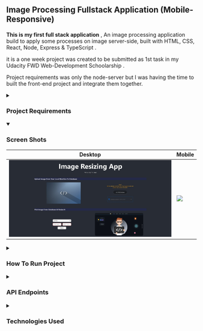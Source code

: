 ## Image Processing Fullstack Application (Mobile-Responsive)

####

**This is my first full stack application** , An image processing application build to apply some processes on image server-side, built with HTML, CSS, React, Node, Express & TypeScript . 

it is a one week project was created to be submitted as 1st task in my Udacity FWD Web-Development Schoolarship .

Project requirements was only the node-server but I was having the time to built the front-end project and integrate them together.
<details ><summary> 
 
 ### Project Requirements 
 </summary>
 
 You will be building an API that can be used in two different ways. As a simple placeholder API, the first allows you to place images into your frontend with the size set via URL parameters (and additional stylization if you choose) for rapid prototyping. The second use case is as a library to serve properly scaled versions of your images to the front end to reduce page load size. Rather than needing to resize and upload multiple copies of the same image to be used throughout your site, the API you create will handle resizing and serving stored images for you.

You will set up your Node.js project from scratch, installing all dependencies, and write install all necessary configurations to make your dependencies work together. Even though the project being built is quite simple, the way you set up this project will be scalable enough to move to an enterprise-level solution in the future. Imagine needing to process hundreds of images with multiple thumbnail sizes for an eCommerce solution. This project provides the building blocks for that level of functionality.

In addition to setting up and creating the functionality, you will be using industry best practices to ensure that your code is as scalable as the architecture you create. Using TypeScript, Unit testing, linting, and formatting, you will write code that is not only easy to read but is maintainable, less error-prone, and easier to debug. At the enterprise level, it becomes possible that hundreds of people may need to interact with your code, so being able to work within standards is imperative to your success.
</details>
<details open ><summary> 
  
  ### Screen Shots
  </summary>
  
  Desktop | Mobile
-|-
<img src="https://github.com/3amr7ussein/Image-Processing-Fullstack/blob/main/server/assets/full/Image-Resizing-Desktop.jpg" width='700'/> | <img src="https://user-images.githubusercontent.com/34787413/207199430-3a157ae0-e7c3-46eb-a4ab-dbd49f762faa.jpg" width="200" />
</details  >

  <details ><summary>  
  
### How To Run Project
   </summary>  
  
####  Run Server (Backend)
1- Clone project into your local machine (npm & git must be globally installed).
  
2- use your terminal to `cd server` and then `npm run install` ,this will install the required packges to run this project.

3- run `npm start` or `npm run start:prod` , to run project in development or production on PORT:5000 .

###### Other Scripts
  Script | Functionality
  :-|:-
  `npm run test`  |  to build the project and start unit testing with jasmine
  `npm run format` |  to format code.
 `npm run lint`   |  to Find problems in code

####  Lets Run Client-Side (Frontend)
  Hint : Keep the server running and open new terminal

  1- `cd client` and then `npm run install` ,to install the required packges to run client code.

  2- run `npm start` , and visit to http://localhost:3000

 </details>

  <details><summary> 
  
### API Endpoints

  </summary>
    
  
| HTTP Verbs | Endpoints             | Action                                                                         |
| ---------- | --------------------- | ------------------------------------------------------------------------------ |
| GET        | /api/images/all       | To retrive list of file in Full directory as an Array                          |
| GET        | /api/images/:filename | To retrive single image by file name                                           |
| GET        | /api/images?          | To retrive a resized image by passing query parameters (filename,width,height) |
| POST       | /api/upload           | To upload jpg image to /full directory                                         |
  
  
</details>


  
  <details><summary> 
  
###  Technologies Used
</summary>

  - [NodeJS](https://nodejs.org/) This is a cross-platform runtime environment built on Chrome's V8 JavaScript engine used in running JavaScript codes on the server. It allows for installation and managing of dependencies and communication with databases.

  - [ExpressJS](https://www.expresjs.org/) This is a NodeJS web application framework.

  - [ReactJs](https://reactjs.org/) A JavaScript library for building user interfaces

  - [axios](https://axios-http.com/docs/intro/) Axios is a promise-based HTTP Client for node.js and the browser. It is isomorphic (= it can run in the browser and nodejs with the same codebase).
    
  </details>
